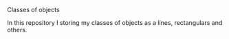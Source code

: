 Classes of objects

In this repository I storing my classes of objects as a lines, rectangulars and others.
